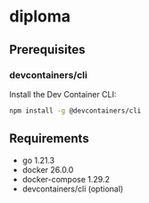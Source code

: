 # diploma

## Prerequisites

### devcontainers/cli
Install the Dev Container CLI:

```bash
npm install -g @devcontainers/cli
```

## Requirements

- go 1.21.3
- docker 26.0.0
- docker-compose 1.29.2
- devcontainers/cli (optional)

